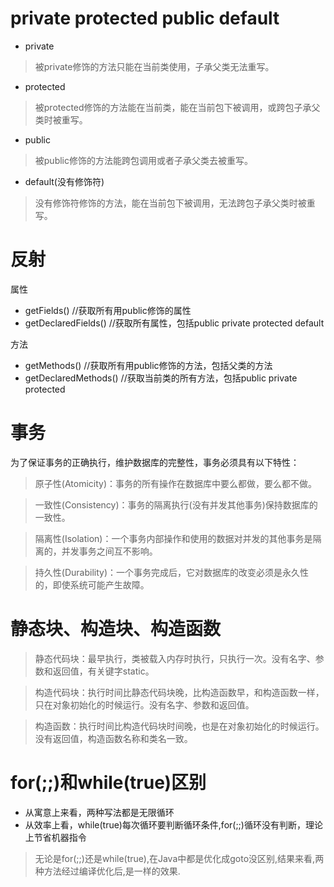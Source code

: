 
# private protected public default
- private
> 被private修饰的方法只能在当前类使用，子承父类无法重写。

- protected
> 被protected修饰的方法能在当前类，能在当前包下被调用，或跨包子承父类时被重写。

- public
> 被public修饰的方法能跨包调用或者子承父类去被重写。 

- default(没有修饰符)
> 没有修饰符修饰的方法，能在当前包下被调用，无法跨包子承父类时被重写。

# 反射
属性
- getFields() //获取所有用public修饰的属性
- getDeclaredFields() //获取所有属性，包括public private protected default

方法
- getMethods() //获取所有用public修饰的方法，包括父类的方法
- getDeclaredMethods() //获取当前类的所有方法，包括public private protected

# 事务

为了保证事务的正确执行，维护数据库的完整性，事务必须具有以下特性：
> 原子性(Atomicity)：事务的所有操作在数据库中要么都做，要么都不做。

> 一致性(Consistency)：事务的隔离执行(没有并发其他事务)保持数据库的一致性。

> 隔离性(Isolation)：一个事务内部操作和使用的数据对并发的其他事务是隔离的，并发事务之间互不影响。

> 持久性(Durability)：一个事务完成后，它对数据库的改变必须是永久性的，即使系统可能产生故障。

# 静态块、构造块、构造函数

> 静态代码块：最早执行，类被载入内存时执行，只执行一次。没有名字、参数和返回值，有关键字static。

> 构造代码块：执行时间比静态代码块晚，比构造函数早，和构造函数一样，只在对象初始化的时候运行。没有名字、参数和返回值。

> 构造函数：执行时间比构造代码块时间晚，也是在对象初始化的时候运行。没有返回值，构造函数名称和类名一致。

# for(;;)和while(true)区别
- 从寓意上来看，两种写法都是无限循环
- 从效率上看，while(true)每次循环要判断循环条件,for(;;)循环没有判断，理论上节省机器指令
 > 无论是for(;;)还是while(true),在Java中都是优化成goto没区别,结果来看,两种方法经过编译优化后,是一样的效果.